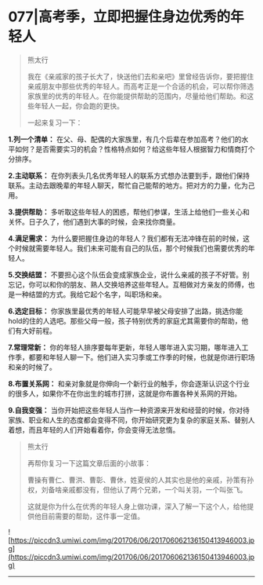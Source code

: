 # 077|高考季，立即把握住身边优秀的年轻人

> 熊太行
> 
> 我在《亲戚家的孩子长大了，快送他们去和亲吧》里曾经告诉你，要把握住亲戚朋友中那些优秀的年轻人。而高考正是一个合适的机会，可以帮你筛选家族里的优秀的年轻人。在你能提供帮助的范围内，尽量给他们帮助。和这些年轻人一起，你会跑的更快。
> 
> 一起来复习一下：

 **1.列一个清单：** 在父、母、配偶的大家族里，有几个后辈在参加高考？他们的水平如何？是否需要实习的机会？性格特点如何？给这些年轻人根据智力和情商打个分排序。

 **2.主动联系：** 在你列表头几名优秀年轻人的联系方式想办法要到手，跟他们保持联系。主动去跟晚辈的年轻人聊天，帮忙自己能帮的地方。把对方的力量，化为己用。

 **3.提供帮助：** 多听取这些年轻人的困惑，帮他们参谋，生活上给他们一些关心和关怀。日子久了，他们遇到大事的时候，会来找你商量。

 **4.满足需求：** 为什么要把握住身边的年轻人？我们都有无法冲锋在前的时候，这个时候就需要年轻人。我们未来可能有自己的队伍，那个时候我们也需要优秀的年轻人。

 **5.交换结盟：** 不要担心这个队伍会变成家族企业，说什么亲戚的孩子不好管。别忘记，你可以和你的朋友、熟人交换培养这些年轻人。互相做对方亲友的师傅，也是一种结盟的方式。我给它起个名字，叫职场和亲。

 **6.选定目标：** 你家族里最优秀的年轻人可能早早被父母安排了出路，挑选你能hold的住的人选吧。那些父母一般，孩子特别优秀的家庭尤其需要你的帮助，他们有大好前程。

 **7.常理常新：** 你的年轻人排序要每年更新，年轻人哪年进入实习期，哪年进入工作季，都要和年轻人聊一下。他们进入实习季或工作季的时候，也就是你进行职场和亲的时候了。

 **8.布置关系网：** 和亲对象就是你伸向一个新行业的触手，你会逐渐认识这个行业的很多人，如果你不在你出生的城市打拼，这就是你布置各种关系网的开始。

 **9.自我变强：** 当你开始把这些年轻人当作一种资源来开发和经营的时候，你对待家族、职业和人生的态度都会变得不同，你开始研究更为复杂的家庭关系、替别人着想，而且年轻的人们开始看着你，你会变得无法怠惰。

> 熊太行
> 
> 再帮你复习一下这篇文章后面的小故事：
> 
> 曹操有曹仁、曹洪、曹彰、曹休，姓夏侯的人其实也是他的亲戚，孙策有孙权，刘备啥亲戚都没有，但他认了两个兄弟，一个叫关羽，一个叫张飞。
> 
> 这就是你为什么在优秀的年轻人身上做功课，深入了解一下这个人，给他提供他目前需要的帮助，这件事一定值。

![https://piccdn3.umiwi.com/img/201706/06/201706062136150413946003.jpg](https://piccdn3.umiwi.com/img/201706/06/201706062136150413946003.jpg)

---
